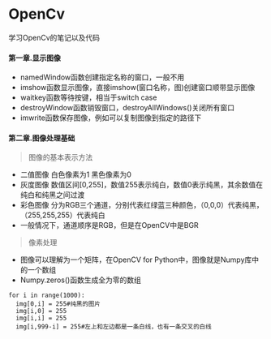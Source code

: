 # OpenCv
学习OpenCv的笔记以及代码

#### 第一章.显示图像

  - namedWindow函数创建指定名称的窗口，一般不用
  - imshow函数显示图像，直接imshow(窗口名称，图)创建窗口顺带显示图像
  - waitkey函数等待按键，相当于switch case
  - destroyWindow函数销毁窗口，destroyAllWindows()关闭所有窗口
  - imwrite函数保存图像，例如可以复制图像到指定的路径下

#### 第二章.图像处理基础
> 图像的基本表示方法

  - 二值图像 白色像素为1 黑色像素为0
  - 灰度图像 数值区间[0,255]，数值255表示纯白，数值0表示纯黑，其余数值在纯白和纯黑之间过渡
  - 彩色图像 分为RGB三个通道，分别代表红绿蓝三种颜色，（0,0,0）代表纯黑，（255,255,255）代表纯白
  - 一般情况下，通道顺序是RGB，但是在OpenCV中是BGR
> 像素处理

  - 图像可以理解为一个矩阵，在OpenCV for Python中，图像就是Numpy库中的一个数组
  - Numpy.zeros()函数生成全为零的数组
  ```
  for i in range(1000):
    img[0,i] = 255#纯黑的图片
    img[i,0] = 255
    img[i,i] = 255
    img[i,999-i] = 255#左上和左边都是一条白线，也有一条交叉的白线
    
  ```
